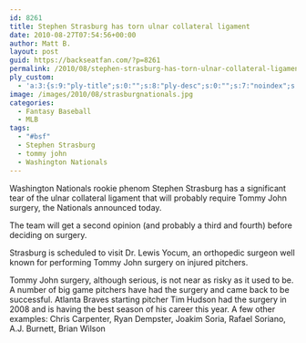 ```yaml
---
id: 8261
title: Stephen Strasburg has torn ulnar collateral ligament
date: 2010-08-27T07:54:56+00:00
author: Matt B.
layout: post
guid: https://backseatfan.com/?p=8261
permalink: /2010/08/stephen-strasburg-has-torn-ulnar-collateral-ligament/
ply_custom:
  - 'a:3:{s:9:"ply-title";s:0:"";s:8:"ply-desc";s:0:"";s:7:"noindex";s:0:"";}'
image: /images/2010/08/strasburgnationals.jpg
categories:
  - Fantasy Baseball
  - MLB
tags:
  - "#bsf"
  - Stephen Strasburg
  - tommy john
  - Washington Nationals
---
```


<div class="entry">
  <p>
    Washington Nationals rookie phenom Stephen Strasburg has a significant tear of the ulnar collateral ligament that will probably require Tommy John surgery, the Nationals announced today.
  </p>

  <p>
    The team will get a second opinion (and probably a third and fourth) before deciding on surgery.
  </p>

  <p>
    Strasburg is scheduled to visit Dr. Lewis Yocum, an orthopedic surgeon well known for performing Tommy John surgery on injured pitchers.
  </p>

  <p>
    Tommy John surgery, although serious, is not near as risky as it used to be. A number of big game pitchers have had the surgery and came back to be successful. Atlanta Braves starting pitcher Tim Hudson had the surgery in 2008 and is having the best season of his career this year. A few other examples: Chris Carpenter, Ryan Dempster, Joakim Soria, Rafael Soriano, A.J. Burnett, Brian Wilson
  </p>
</div>
